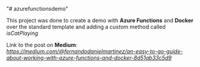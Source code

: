 "# azurefunctionsdemo" 

This project was done to create a demo with <b>Azure Functions</b> and <b>Docker</b> over the standard template and adding a <i>custom</i> method called <i>isCatPlaying</i>

Link to the post on <b>Medium</b>: <i>https://medium.com/@fernandodanielmartinez/an-easy-to-go-guide-about-working-with-azure-functions-and-docker-8d51ab33c5d9</i>
